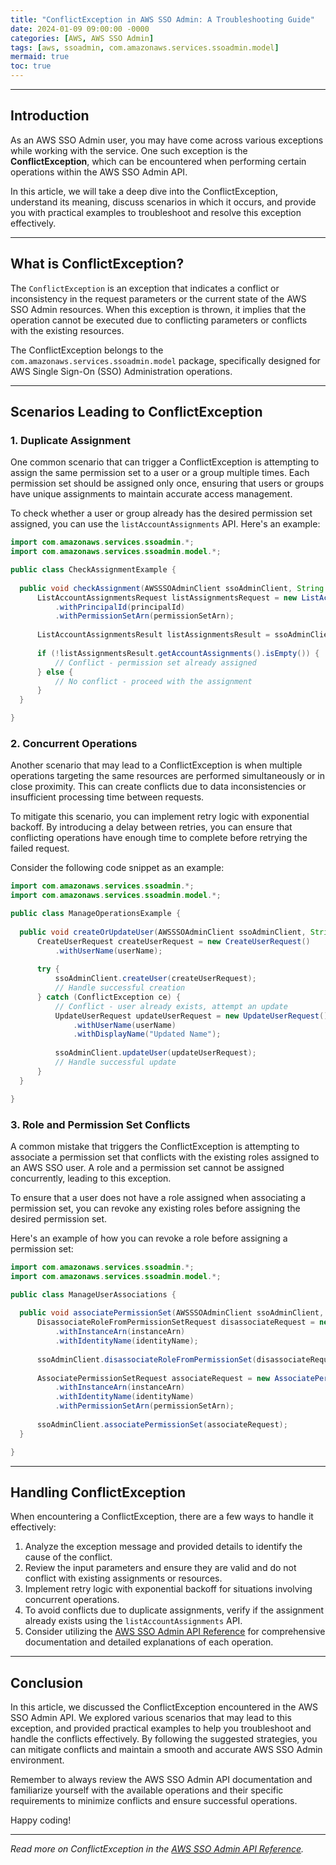 ```yaml
---
title: "ConflictException in AWS SSO Admin: A Troubleshooting Guide"
date: 2024-01-09 09:00:00 -0000
categories: [AWS, AWS SSO Admin]
tags: [aws, ssoadmin, com.amazonaws.services.ssoadmin.model]
mermaid: true
toc: true
---
```



---

## Introduction

As an AWS SSO Admin user, you may have come across various exceptions while working with the service. One such exception is the **ConflictException**, which can be encountered when performing certain operations within the AWS SSO Admin API.

In this article, we will take a deep dive into the ConflictException, understand its meaning, discuss scenarios in which it occurs, and provide you with practical examples to troubleshoot and resolve this exception effectively.

---

## What is ConflictException?

The `ConflictException` is an exception that indicates a conflict or inconsistency in the request parameters or the current state of the AWS SSO Admin resources. When this exception is thrown, it implies that the operation cannot be executed due to conflicting parameters or conflicts with the existing resources.

The ConflictException belongs to the `com.amazonaws.services.ssoadmin.model` package, specifically designed for AWS Single Sign-On (SSO) Administration operations.

---

## Scenarios Leading to ConflictException

### 1. Duplicate Assignment

One common scenario that can trigger a ConflictException is attempting to assign the same permission set to a user or a group multiple times. Each permission set should be assigned only once, ensuring that users or groups have unique assignments to maintain accurate access management.

To check whether a user or group already has the desired permission set assigned, you can use the `listAccountAssignments` API. Here's an example:

```java
import com.amazonaws.services.ssoadmin.*;
import com.amazonaws.services.ssoadmin.model.*;

public class CheckAssignmentExample {
  
  public void checkAssignment(AWSSSOAdminClient ssoAdminClient, String principalId, String permissionSetArn) {
      ListAccountAssignmentsRequest listAssignmentsRequest = new ListAccountAssignmentsRequest()
          .withPrincipalId(principalId)
          .withPermissionSetArn(permissionSetArn);
  
      ListAccountAssignmentsResult listAssignmentsResult = ssoAdminClient.listAccountAssignments(listAssignmentsRequest);
  
      if (!listAssignmentsResult.getAccountAssignments().isEmpty()) {
          // Conflict - permission set already assigned
      } else {
          // No conflict - proceed with the assignment
      }
  }

}
```

### 2. Concurrent Operations

Another scenario that may lead to a ConflictException is when multiple operations targeting the same resources are performed simultaneously or in close proximity. This can create conflicts due to data inconsistencies or insufficient processing time between requests.

To mitigate this scenario, you can implement retry logic with exponential backoff. By introducing a delay between retries, you can ensure that conflicting operations have enough time to complete before retrying the failed request.

Consider the following code snippet as an example:

```java
import com.amazonaws.services.ssoadmin.*;
import com.amazonaws.services.ssoadmin.model.*;

public class ManageOperationsExample {
  
  public void createOrUpdateUser(AWSSSOAdminClient ssoAdminClient, String userName) {
      CreateUserRequest createUserRequest = new CreateUserRequest()
          .withUserName(userName);
  
      try {
          ssoAdminClient.createUser(createUserRequest);
          // Handle successful creation
      } catch (ConflictException ce) {
          // Conflict - user already exists, attempt an update
          UpdateUserRequest updateUserRequest = new UpdateUserRequest()
              .withUserName(userName)
              .withDisplayName("Updated Name");
  
          ssoAdminClient.updateUser(updateUserRequest);
          // Handle successful update
      }
  }

}
```

### 3. Role and Permission Set Conflicts

A common mistake that triggers the ConflictException is attempting to associate a permission set that conflicts with the existing roles assigned to an AWS SSO user. A role and a permission set cannot be assigned concurrently, leading to this exception.

To ensure that a user does not have a role assigned when associating a permission set, you can revoke any existing roles before assigning the desired permission set.

Here's an example of how you can revoke a role before assigning a permission set:

```java
import com.amazonaws.services.ssoadmin.*;
import com.amazonaws.services.ssoadmin.model.*;

public class ManageUserAssociations {
  
  public void associatePermissionSet(AWSSSOAdminClient ssoAdminClient, String instanceArn, String identityName, String permissionSetArn) {
      DisassociateRoleFromPermissionSetRequest disassociateRequest = new DisassociateRoleFromPermissionSetRequest()
          .withInstanceArn(instanceArn)
          .withIdentityName(identityName);
  
      ssoAdminClient.disassociateRoleFromPermissionSet(disassociateRequest);
  
      AssociatePermissionSetRequest associateRequest = new AssociatePermissionSetRequest()
          .withInstanceArn(instanceArn)
          .withIdentityName(identityName)
          .withPermissionSetArn(permissionSetArn);
  
      ssoAdminClient.associatePermissionSet(associateRequest);
  }

}
```

---

## Handling ConflictException

When encountering a ConflictException, there are a few ways to handle it effectively:

1. Analyze the exception message and provided details to identify the cause of the conflict.
2. Review the input parameters and ensure they are valid and do not conflict with existing assignments or resources.
3. Implement retry logic with exponential backoff for situations involving concurrent operations.
4. To avoid conflicts due to duplicate assignments, verify if the assignment already exists using the `listAccountAssignments` API.
5. Consider utilizing the [AWS SSO Admin API Reference](https://docs.aws.amazon.com/singlesignon/latest/APIReference/api-operations.html) for comprehensive documentation and detailed explanations of each operation.

---

## Conclusion

In this article, we discussed the ConflictException encountered in the AWS SSO Admin API. We explored various scenarios that may lead to this exception, and provided practical examples to help you troubleshoot and handle the conflicts effectively. By following the suggested strategies, you can mitigate conflicts and maintain a smooth and accurate AWS SSO Admin environment.

Remember to always review the AWS SSO Admin API documentation and familiarize yourself with the available operations and their specific requirements to minimize conflicts and ensure successful operations.

Happy coding!

---

*Read more on ConflictException in the [AWS SSO Admin API Reference](https://docs.aws.amazon.com/singlesignon/latest/APIReference/Welcome.html).*